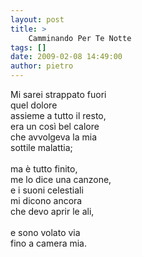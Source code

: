 ```yaml
---
layout: post
title: >
    Camminando Per Te Notte
tags: []
date: 2009-02-08 14:49:00
author: pietro
---
```

Mi sarei strappato fuori<br/>quel dolore<br/>assieme a tutto il resto,<br/>era un così bel calore<br/>che avvolgeva la mia<br/>sottile malattia;<br/><br/>ma è tutto finito,<br/>me lo dice una canzone,<br/>e i suoni celestiali<br/>mi dicono ancora<br/>che devo aprir le ali,<br/><br/>e sono volato via<br/>fino a camera mia.
